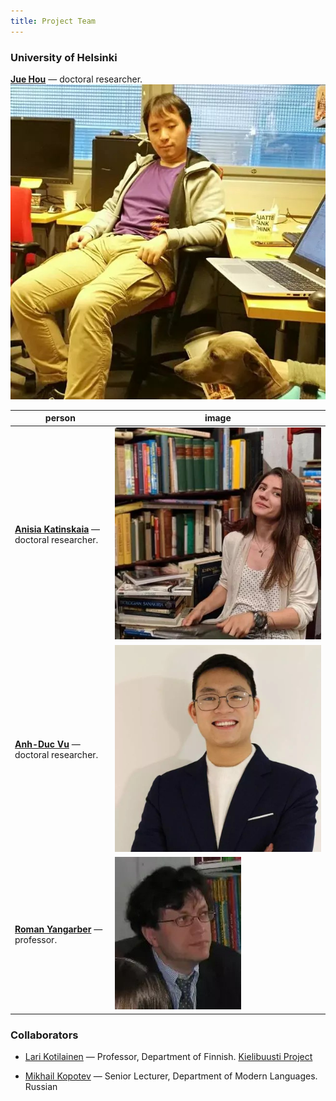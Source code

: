 ```yaml
---
title: Project Team
---
```


### University of Helsinki

[__Jue Hou__](https://researchportal.helsinki.fi/fi/persons/jue-hou) — 
doctoral researcher.
<span class="image object"><img src="assets/images/200133-jue-hou-10.jpg" alt="" /></span> 

| person | image|
| --- | --- |
| [__Anisia Katinskaia__](https://researchportal.helsinki.fi/fi/persons/anisia-katinskaia) — doctoral researcher. | <span class="image object"><img src="assets/images/199869-anisia-katinskaia-library-50.jpg" alt="" /></span> |
| [__Anh-Duc Vu__](https://researchportal.helsinki.fi/fi/persons/duc-vu-anh) — doctoral researcher. | <span class="image object"><img src="assets/images/219245-duc_2022-02-15_18-24-14-01.jpg" alt="" /></span> | 
| [__Roman Yangarber__](https://researchportal.helsinki.fi/fi/persons/roman-yangarber) — professor. | <span class="image object"><img src="assets/images/199844-roman-yangarber-1.png" alt="" /></span> |



### Collaborators

- [Lari Kotilainen](https://researchportal.helsinki.fi/fi/persons/lari-kotilainen) — Professor, Department of Finnish.  [Kielibuusti Project](https://kielibuusti.fi/en)

- [Mikhail Kopotev](https://researchportal.helsinki.fi/fi/persons/mikhail-kopotev) —
  Senior Lecturer, Department of Modern Languages.  Russian
